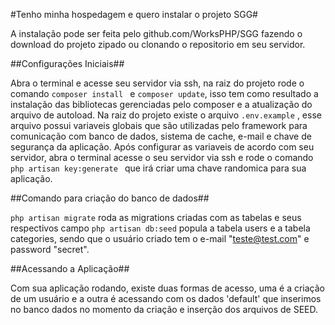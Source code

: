 #Tenho minha hospedagem e quero instalar o projeto SGG#

A instalação pode ser feita pelo github.com/WorksPHP/SGG
fazendo o download do projeto zipado ou clonando o repositorio em seu servidor.


##Configurações Iniciais##

Abra o terminal e acesse seu servidor via ssh, na raiz do projeto rode o comando ``composer install `` e ``composer update``, isso tem como resultado a instalação das bibliotecas gerenciadas pelo composer e a atualização do arquivo de autoload. 
Na raiz do projeto existe o arquivo ```.env.example``` , esse arquivo possui variaveis globais que são utilizadas pelo framework para comunicação com banco de dados, sistema de cache, e-mail e chave de segurança da aplicação.
Após configurar as variaveis de acordo com seu servidor, abra o terminal acesse o seu servidor via ssh e rode o comando ```php artisan key:generate ``` que irá criar uma chave randomica para sua aplicação.


##Comando para criação do banco de dados##

`` php artisan migrate ``   roda as migrations criadas com as tabelas e seus respectivos campo
`` php artisan db:seed ``   popula a tabela users e a tabela categories, sendo que o usuário criado tem o e-mail "teste@test.com" e password "secret".


##Acessando a Aplicação##

Com sua aplicação rodando, existe duas formas de acesso, uma é a criação de um usuário e a outra é acessando com os dados 'default' que inserimos no banco dados no momento da criação e inserção dos arquivos de SEED.

